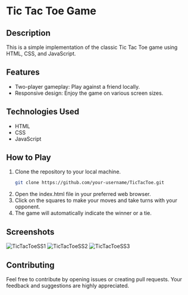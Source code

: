 # Tic Tac Toe Game

## Description
This is a simple implementation of the classic Tic Tac Toe game using HTML, CSS, and JavaScript.

## Features
- Two-player gameplay: Play against a friend locally.
- Responsive design: Enjoy the game on various screen sizes.

## Technologies Used
- HTML
- CSS
- JavaScript 

## How to Play
1. Clone the repository to your local machine.
   ```bash
   git clone https://github.com/your-username/TicTacToe.git
3. Open the index.html file in your preferred web browser.
4. Click on the squares to make your moves and take turns with your opponent.
5. The game will automatically indicate the winner or a tie.

## Screenshots
![TicTacToeSS1](https://github.com/tushardholke/TicTacToe/assets/64600744/b04978b0-8f9d-4453-9b09-f9ab4e3ac31c)
![TicTacToeSS2](https://github.com/tushardholke/TicTacToe/assets/64600744/ee410035-1b1b-4453-994f-15d3dc8aa916)
![TicTacToeSS3](https://github.com/tushardholke/TicTacToe/assets/64600744/472b3dac-c025-4d6b-9020-7b5221370a8d)

## Contributing
Feel free to contribute by opening issues or creating pull requests. Your feedback and suggestions are highly appreciated.
